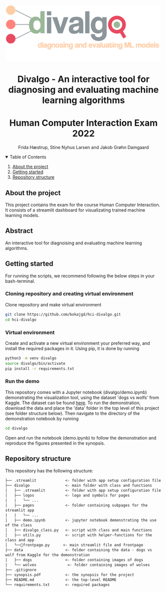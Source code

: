 
<p align="center">
    <img src="divalgo/logos/logo.png" alt="Logo" width="500" height="180">
  </a>


<br />
  <h1 align="center">Divalgo - An interactive tool for diagnosing and evaluating machine learning algorithms
 </h1>
 <h1 align="center">Human Computer Interaction Exam 2022</h1>

  <p align="center">
    Frida Hæstrup, Stine Nyhus Larsen and Jakob Grøhn Damgaard
    <br />
</p>

<!-- TABLE OF CONTENTS -->
<details open="open">
  <summary>Table of Contents</summary>
  <ol>
    <li><a href="#about-the-project">About the project</a></li>
    <li><a href="#getting-started">Getting started</a></li>
    <li><a href="#repository-structure">Repository structure</a></li>
  </ol>
</details>

<!-- ABOUT THE PROJECT -->
## About the project

This project contains the exam for the course Human Computer Interaction. 
It consists of a streamlit dashboard for visualizating trained machine learning models. 

## Abstract
An interactive tool for diagnoising and evaluating machine learning algorithms.

<!-- GETTING STARTED -->
## Getting started

For running the scripts, we recommend following the below steps in your bash-terminal. 

### Cloning repository and creating virtual environment

Clone repository and make virtual environment

```bash
git clone https://github.com/bokajgd/hci-divalgo.git
cd hci-divalgo
```

### Virtual environment

Create and activate a new virtual environment your preferred way, and install the required packages in it.
Using pip, it is done by running

```bash
python3 -m venv divalgo
source divalgo/bin/activate
pip install -r requirements.txt
```

### Run the demo
This repository comes with a Jupyter notebook (divalgo/demo.ipynb) demonstrating the visualization tool, using the dataset 'dogs vs wolfs' from Kaggle.
The dataset can be found <a href="https://www.kaggle.com/datasets/harishvutukuri/dogs-vs-wolves">here</a>.
To run the demonstration, download the data and place the 'data' folder in the top level of this project (see folder structure below). 
Then navigate to the directory of the demonstration notebook by running

```bash
cd divalgo
```
Open and run the notebook (demo.ipynb) to follow the demonstration and reproduce the figures presented in the synopsis. 

<!-- REPOSITORY STRUCTURE -->
## Repository structure

This repository has the following structure:

```
├── .streamlit             <- folder with app setup configuration file
├── divalgo                <- main folder with class and functions                      
│   ├── .streamlit         <- folder with app setup configuration file
│   ├── logos              <- logo and symbols for pages
|   |   └── ...
│   ├── pages              <- folder containing subpages for the streamlit app
|   |   └── ...
│   ├── demo.ipynb         <- jupyter notebook demonstrating the use of the class
│   ├── divalgo_class.py   <- script with class and main functions 
│   ├── utils.py           <- script with helper-functions for the class and app 
│   └──🚪frontpage.py      <- main streamlit file and frontpage
├── data                   <- folder containing the data - dogs vs wolf from Kaggle for the demonstration     
|   ├── dogs               <- folder containing images of dogs
|   └── wolves              <- folder containing images of wolves
├── .gitignore                 
├── synopsis.pdf           <- the synopsis for the project
├── README.md              <- the top-level README
└── requirements.txt       <- required packages
```
